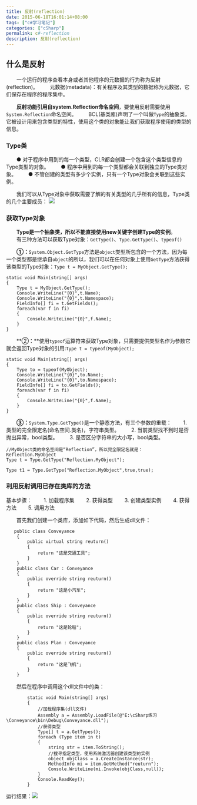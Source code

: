```yaml
---
title: 反射(reflection)
date: 2015-06-18T16:01:14+08:00
tags: ["c#学习笔记"]
categories: ["cSharp"]
permalink: c#-reflection
description: 反射(reflection)
---
```

## 什么是反射
　　一个运行的程序查看本身或者其他程序的元数据的行为称为反射(reflection)。
　　元数据(metadata)：有关程序及其类型的数据称为元数据，它们保存在程序的程序集中。

　　**反射功能引用自system.Reflection命名空间**，要使用反射需要使用`System.Reflection`命名空间。
　　BCL(基类库)声明了一个叫做`Type`的抽象类，它被设计用来包含类型的特性，使用这个类的对象能让我们获取程序使用的类型的信息。
<!--more-->
### Type类
　　● 对于程序中用到的每一个类型，CLR都会创建一个包含这个类型信息的Type类型的对象。
　　● 程序中用到的每一个类型都会关联到独立的Type类对象。
　　● 不管创建的类型有多少个实例，只有一个Type对象会关联到这些实例。

　　我们可以从Type对象中获取需要了解的有关类型的几乎所有的信息，Type类的几个主要成员：
![](http://ww3.sinaimg.cn/mw690/c55a7aeejw1f1f9uf40o5j20qg07imxf.jpg)
 
### 获取Type对象
　　**Type是一个抽象类，所以不能直接使用new关键字创建Type的实例**。
　　有三种方法可以获取Type对象：`GetType()`、`Type.GetType()`、`typeof()`

　　**①：**`System.Object.GetType`方法是`object`类型所包含的一个方法，因为每一个类型都是继承自`object`的所以，我们可以在任何对象上使用`GetType`方法获得该类型的Type对象：`Type t = MyObject.GetType();`
```
static void Main(string[] args)
{
    Type t = MyObject.GetType();
    Console.WriteLine("{0}",t.Name);
    Console.WriteLine("{0}",t.Namespace);
    FieldInfo[] fi = t.GetFields();
    foreach(var f in fi)
    {
        Console.WriteLine("{0}",f.Name);
    }
}
```
　　**②：**使用`typeof`运算符来获取Type对象，只需要提供类型名作为参数它就会返回Type对象的引用:`Type t = typeof(MyObject);`
```
static void Main(string[] args)
{
    Type to = typeof(MyObject);
    Console.WriteLine("{0}",to.Name);
    Console.WriteLine("{0}",to.Namespace);
    FieldInfo[] fi = to.GetFields();
    foreach(var f in fi)
    {
        Console.WriteLine("{0}",f.Name);
    }
}
```
　　**③：**`System.Type.GetType()`是一个静态方法，有三个参数的重载：
　　1. 类型的完全限定名(命名空间.类名)，字符串类型。
　　2. 当前类型找不到时是否抛出异常，bool类型。
　　3. 是否区分字符串的大小写，bool类型。
```
//MyObject类的命名空间是“Reflection”，所以完全限定名就是：Reflection.MyObject
Type t = Type.GetType("Reflection.MyObject");

Type t1 = Type.GetType("Reflection.MyObject",true,true);
```

### 利用反射调用已存在类库的方法
基本步骤：
　　1. 加载程序集
　　2. 获得类型
　　3. 创建类型实例
　　4. 获得方法
　　5. 调用方法

　　首先我们创建一个类库，添加如下代码，然后生成dll文件：
```
   public class Conveyance
    {
        public virtual string reuturn()
        {
            return "这是交通工具";
        }
    }
    public class Car : Conveyance
    {
        public override string reuturn()
        {
            return "这是小汽车";
        }
    }
    public class Ship : Conveyance
    {
        public override string reuturn()
        {
            return "这是轮船";
        }
    }
    public class Plan : Conveyance
    {
        public override string reuturn()
        {
            return "这是飞机";
        }
    }
```
　　然后在程序中调用这个dll文件中的类：
```
        static void Main(string[] args)
        {
            //加载程序集(dll文件)
            Assembly a = Assembly.LoadFile(@"E:\cSharp练习\Conveyance\bin\Debug\Conveyance.dll");
            //获得类型
            Type[] t = a.GetTypes();
            foreach (Type item in t)
            {
                string str = item.ToString();
                //搜寻指定类型，使用系统激活器创建该类型的实例
                object objClass = a.CreateInstance(str);
                MethodInfo mi = item.GetMethod("reuturn");
                Console.WriteLine(mi.Invoke(objClass,null));
            }
            Console.ReadKey();
        }
```
运行结果：![](http://ww3.sinaimg.cn/mw690/c55a7aeejw1f1fdzu9662j20ry0gpjrc.jpg)
